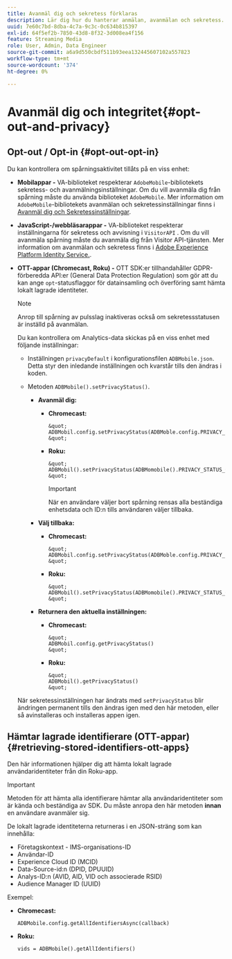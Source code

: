 ```yaml
---
title: Avanmäl dig och sekretess förklaras
description: Lär dig hur du hanterar anmälan, avanmälan och sekretess.
uuid: 7e60c7bd-8dba-4c7a-9c3c-0c634b815397
exl-id: 64f5ef2b-7850-43d8-8f32-3d008ea4f156
feature: Streaming Media
role: User, Admin, Data Engineer
source-git-commit: a6a9d550cbdf511b93eea132445607102a557823
workflow-type: tm+mt
source-wordcount: '374'
ht-degree: 0%

---
```


# Avanmäl dig och integritet{#opt-out-and-privacy}

## Opt-out / Opt-in {#opt-out-opt-in}

Du kan kontrollera om spårningsaktivitet tillåts på en viss enhet:

* **Mobilappar -** VA-biblioteket respekterar `AdobeMobile`-bibliotekets sekretess- och avanmälningsinställningar. Om du vill avanmäla dig från spårning måste du använda biblioteket `AdobeMobile`. Mer information om `AdobeMobile`-bibliotekets avanmälan och sekretessinställningar finns i [Avanmäl dig och Sekretessinställningar](https://experienceleague.adobe.com/docs/mobile-services/android/gdpr-privacy-android/privacy.html?lang=sv-SE).
* **JavaScript-/webbläsarappar -** VA-biblioteket respekterar inställningarna för sekretess och avvisning i `VisitorAPI` . Om du vill avanmäla spårning måste du avanmäla dig från Visitor API-tjänsten. Mer information om avanmälan och sekretess finns i [Adobe Experience Platform Identity Service.](https://experienceleague.adobe.com/docs/id-service/using/home.html?lang=sv-SE).
* **OTT-appar (Chromecast, Roku) -** OTT SDK:er tillhandahåller GDPR-förberedda API:er (General Data Protection Regulation) som gör att du kan ange `opt`-statusflaggor för datainsamling och överföring samt hämta lokalt lagrade identiteter.

  >[!NOTE]
  >
  >Anrop till spårning av pulsslag inaktiveras också om sekretessstatusen är inställd på avanmälan.

  Du kan kontrollera om Analytics-data skickas på en viss enhet med följande inställningar:

   * Inställningen `privacyDefault` i konfigurationsfilen `ADBMobile.json`. Detta styr den inledande inställningen och kvarstår tills den ändras i koden.

   * Metoden `ADBMobile().setPrivacyStatus()`.

      * **Avanmäl dig:**

         * **Chromecast:**

               &quot;
               ADBMobil.config.setPrivacyStatus(ADBMoble.config.PRIVACY_STATUS_OPT_OUT)
               &quot;
           
         * **Roku:**

               &quot;
               ADBMobil().setPrivacyStatus(ADBMomobile().PRIVACY_STATUS_OPT_OUT)
               &quot;
           
           >[!IMPORTANT]
           >
           >När en användare väljer bort spårning rensas alla beständiga enhetsdata och ID:n tills användaren väljer tillbaka.

      * **Välj tillbaka:**

         * **Chromecast:**

               &quot;
               ADBMobil.config.setPrivacyStatus(ADBMoble.config.PRIVACY_STATUS_OPT_IN)
               &quot;
           
         * **Roku:**

               &quot;
               ADBMobil().setPrivacyStatus(ADBMomobile().PRIVACY_STATUS_OPT_IN)
               &quot;
           
      * **Returnera den aktuella inställningen:**

         * **Chromecast:**

               &quot;
               ADBMobil.config.getPrivacyStatus()
               &quot;
           
         * **Roku:**

               &quot;
               ADBMobil().getPrivacyStatus()
               &quot;
           
  När sekretessinställningen har ändrats med `setPrivacyStatus` blir ändringen permanent tills den ändras igen med den här metoden, eller så avinstalleras och installeras appen igen.

## Hämtar lagrade identifierare (OTT-appar) {#retrieving-stored-identifiers-ott-apps}

Den här informationen hjälper dig att hämta lokalt lagrade användaridentiteter från din Roku-app.

>[!IMPORTANT]
>
>Metoden för att hämta alla identifierare hämtar alla användaridentiteter som är kända och beständiga av SDK. Du måste anropa den här metoden **innan** en användare avanmäler sig.

De lokalt lagrade identiteterna returneras i en JSON-sträng som kan innehålla:

* Företagskontext - IMS-organisations-ID
* Användar-ID
* Experience Cloud ID (MCID)
* Data-Source-id:n (DPID, DPUUID)
* Analys-ID:n (AVID, AID, VID och associerade RSID)
* Audience Manager ID (UUID)

Exempel:

* **Chromecast:**

  ```
  ADBMobile.config.getAllIdentifiersAsync(callback)
  ```

* **Roku:**

  ```
  vids = ADBMobile().getAllIdentifiers()
  ```
